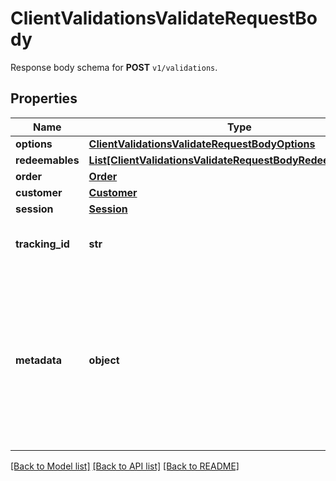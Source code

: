 # ClientValidationsValidateRequestBody

Response body schema for **POST** `v1/validations`.

## Properties
Name | Type | Description | Notes
------------ | ------------- | ------------- | -------------
**options** | [**ClientValidationsValidateRequestBodyOptions**](ClientValidationsValidateRequestBodyOptions.md) |  | [optional] 
**redeemables** | [**List[ClientValidationsValidateRequestBodyRedeemablesItem]**](ClientValidationsValidateRequestBodyRedeemablesItem.md) |  | [optional] 
**order** | [**Order**](Order.md) |  | [optional] 
**customer** | [**Customer**](Customer.md) |  | [optional] 
**session** | [**Session**](Session.md) |  | [optional] 
**tracking_id** | **str** | Is correspondent to Customer&#39;s source_id | [optional] 
**metadata** | **object** | A set of key/value pairs that you can attach to a redemption object. It can be useful for storing additional information about the redemption in a structured format. | [optional] 

[[Back to Model list]](../README.md#documentation-for-models) [[Back to API list]](../README.md#documentation-for-api-endpoints) [[Back to README]](../README.md)


